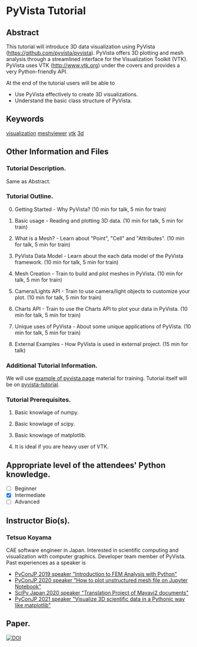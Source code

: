 # PyVista Tutorial

## Abstract

This tutorial will introduce 3D data visualization using PyVista (https://github.com/pyvista/pyvista).
PyVista offers 3D plotting and mesh analysis through a streamlined interface for the Visualization Toolkit (VTK).
PyVista uses VTK (http://www.vtk.org) under the covers and provides a very Python-friendly API.

At the end of the tutorial users will be able to

- Use PyVista effectively to create 3D visualizations. 
- Understand the basic class structure of PyVista.

## Keywords

[visualization](https://github.com/topics/visualization)
[meshviewer](https://github.com/topics/meshviewer)
[vtk](https://github.com/topics/vtk)
[3d](https://github.com/topics/3d)

## Other Information and Files

### Tutorial Description.
Same as Abstract.

### Tutorial Outline.

0. Getting Started - Why PyVista? (10 min for talk, 5 min for train)

1. Basic usage - Reading and plotting 3D data.  (10 min for talk, 5 min for train)

2. What is a Mesh? - Learn about "Point", "Cell" and "Attributes". (10 min for talk, 5 min for train)

3. PyVista Data Model - Learn about the each data model of the PyVista framework. (10 min for talk, 5 min for train)

4. Mesh Creation - Train to build and plot meshes in PyVista. (10 min for talk, 5 min for train)

5. Camera/Lights API - Train to use camera/light objects to customize your plot. (10 min for talk, 5 min for train)

6. Charts API - Train to use the Charts API to plot your data in PyVista. (10 min for talk, 5 min for train)

7. Unique uses of PyVista -  About some unique applications of PyVista. (10 min for talk, 5 min for train)

8. External Examples - How PyVista is used in external project. (15 min for talk)

### Additional Tutorial Information.

We will use [example of pyvista page](https://docs.pyvista.org/examples/index.html) material for training.
Tutorial itself will be on [pyvista-tutorial](https://github.com/pyvista/pyvista-tutorial).

### Tutorial Prerequisites.

1. Basic knowlage of numpy.

2. Basic knowlage of scipy.

3. Basic knowlage of matplotlib.

4. It is ideal if you are heavy user of VTK.

## Appropriate level of the attendees' Python knowledge.

- [ ] Beginner
- [x] Intermediate
- [ ] Advanced

## Instructor Bio(s).

### Tetsuo Koyama

CAE software engineer in Japan.
Interested in scientific computing and visualization with computer graphics.
Developer team member of PyVista.
Past experiences as a speaker is
- [PyConJP 2019 speaker "Introduction to FEM Analysis with Python"](https://youtu.be/6JuB1GiDLQQ)
- [PyConJP 2020 speaker "How to plot unstructured mesh file on Jupyter Notebook"](https://youtu.be/X3Z54Kw4I6Y)
- [SciPy Japan 2020 speaker "Translation Project of Mayavi2 documents"](https://youtu.be/epxm9SjLMS0)
- [PyConJP 2021 speaker "Visualize 3D scientific data in a Pythonic way like matplotlib"](https://youtu.be/ru-nENLgleo)

## Paper.

[![DOI](https://joss.theoj.org/papers/10.21105/joss.01450/status.svg)](https://doi.org/10.21105/joss.01450)

